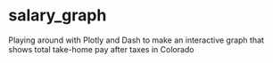 # salary_graph
Playing around with Plotly and Dash to make an interactive graph that shows total take-home pay after taxes in Colorado
